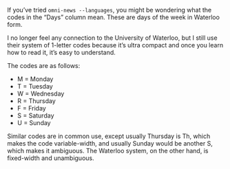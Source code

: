 If you’ve tried `omni-news --languages`,
you might be wondering what the codes in the “Days” column mean.
These are days of the week in Waterloo form.

I no longer feel any connection to the University of Waterloo, 
but I still use their system of 1-letter codes because it’s ultra compact
and once you learn how to read it, it’s easy to understand.

The codes are as follows:
- M = Monday
- T = Tuesday
- W = Wednesday
- R = Thursday
- F = Friday
- S = Saturday
- U = Sunday

Similar codes are in common use, except usually Thursday is Th, which makes the code variable-width,
and usually Sunday would be another S, which makes it ambiguous.
The Waterloo system, on the other hand, is fixed-width and unambiguous.
